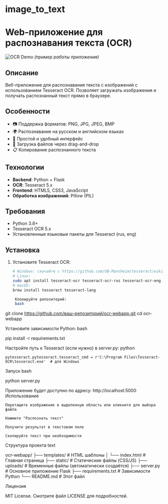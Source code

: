 # image_to_text
# Web-приложение для распознавания текста (OCR)

![OCR Demo](demo.gif) *(пример работы приложения)*

## Описание

Веб-приложение для распознавания текста с изображений с использованием Tesseract OCR. Позволяет загружать изображения и получать распознанный текст прямо в браузере.

## Особенности

- 📷 Поддержка форматов: PNG, JPG, JPEG, BMP
- 🌍 Распознавание на русском и английском языках
- 🚀 Простой и удобный интерфейс
- 📁 Загрузка файлов через drag-and-drop
- 📋 Копирование распознанного текста

## Технологии

- **Backend**: Python + Flask
- **OCR**: Tesseract 5.x
- **Frontend**: HTML5, CSS3, JavaScript
- **Обработка изображений**: Pillow (PIL)

## Требования

- Python 3.8+
- Tesseract OCR 5.x
- Установленные языковые пакеты для Tesseract (rus, eng)

## Установка

1. Установите Tesseract OCR:

   ```bash
   # Windows: скачайте с https://github.com/UB-Mannheim/tesseract/wiki
   # Linux:
   sudo apt install tesseract-ocr tesseract-ocr-rus tesseract-ocr-eng
   # macOS:
   brew install tesseract tesseract-lang

    Клонируйте репозиторий:
    bash

git clone https://github.com/ваш-репозиторий/ocr-webapp.git
cd ocr-webapp

Установите зависимости Python:
bash

pip install -r requirements.txt

Настройте путь к Tesseract (если нужно) в server.py:
python

    pytesseract.pytesseract.tesseract_cmd = r'C:\Program Files\Tesseract-OCR\tesseract.exe'  # для Windows

Запуск
bash

python server.py

Приложение будет доступно по адресу: http://localhost:5000
Использование

    Перетащите изображение в выделенную область или кликните для выбора файла

    Нажмите "Распознать текст"

    Получите результат в текстовом поле

    Скопируйте текст при необходимости

Структура проекта
text

ocr-webapp/
├── templates/          # HTML шаблоны
│   └── index.html      # Главная страница
├── static/             # Статические файлы (CSS/JS)
├── uploads/            # Временные файлы (автоматически создаётся)
├── server.py           # Основное приложение Flask
├── requirements.txt    # Зависимости Python
└── README.md           # Этот файл

Лицензия

MIT License. Смотрите файл LICENSE для подробностей.
